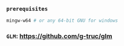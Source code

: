 ### `prerequisites`

```bash
mingw-w64 # or any 64-bit GNU for windows
```
### `GLM`: https://github.com/g-truc/glm
